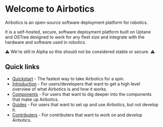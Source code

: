 # Welcome to Airbotics

Airbotics is an open-source software deployment platform for robotics.

It is a self-hosted, secure, software deployment platform built on Uptane and OSTree designed to work for any fleet size and integrate with the hardware and software used in robotics.

⚠️ We're still in Alpha so this should not be considered stable or secure. ⚠️


## Quick links

* [Quickstart](guides/quickstart.md) - The fastest way to take Airbotics for a spin. 
* [Introduction](introduction/overview.md) - For users/developers that want to get a high level overview of what Airbotics is and how it works.
* [Components](components/overview.md) - For users that want to dig deeper into the components that make up Airbotics.
* [Guides](guides/overview.md) - For users that want to set up and use Airbotics, but not develop it.
* [Contributers](contributors/overview.md) - For contributers that want to work on and develop Airbotics.
